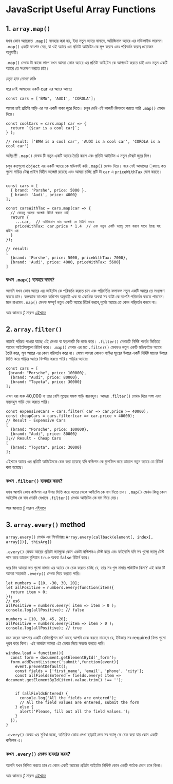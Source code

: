  # JavaScript Useful Array Functions

## 1. ```array.map()```

যখন কোন অ্যারেতে ```.map()``` ব্যবহার করা হয়, ইহা নতুন অ্যারে বানাবে, অরিজিনাল অ্যারে এর মডিফাইড ভারসন। ```.map()``` এ্কটি ফাংশন নেয়, যা ওই অ্যারে এর প্রতিটা আইটেম কে লুপ করবে এবং পরিবর্তন করবে্ প্রয়োজন অনুযায়ী। 

```.map()``` মেথড টা কাজে লাগে যখন আমরা কোন অ্যারে এর প্রতিটা আইটেম কে আপডেট করতে চাই এবং নতুন একটি অ্যারে তে সংরক্ষণ  করতে চাই। 

_চলুন হাত নোংরা করিঃ_

ধরে নেই আমাদের একটি car এর অ্যারে আছেঃ 

 ``` const cars = ['BMW', 'AUDI', 'COROLA']; ```
 
 আমরা চাই প্রতিটা গাড়ি এর পর একটি বাক্য জুরে দিতে। চলুন দেখি এই কাজটি কিভাবে করতে পারি ```.map()``` মেথড দিয়ে। 
 
```
const coolCars = cars.map( car => {
  return `{$car is a cool car}`;
} );

// result: ['BMW is a cool car', 'AUDI is a cool car', 'COROLA is a cool car']
```

অস্থির!!! ```.map()``` মেথড টি নতুন  এ্কটি অ্যারে তৈরি করল এবং প্রতিটা আইটেম এ নতুন টেক্সট জুরে দিল। 

চলুন কতগুলো ```object``` এর  একটি অ্যারে কে মডিফাই করি ```.map()``` মেথড দিয়ে। ধরে নেই আমাদের ্কাছে কত গুলো গাড়ির টেক্স প্রাইস বিহীন অব্জেক্ট রয়েছে এবং আমরা চাচ্ছি প্রটি টা ```car```  এ ```priceWithTax``` যোগ করতে। 

```

const cars = [
  { brand: 'Porshe', price: 5000 },
  { brand: 'Audi', price: 4000}
];

const carsWithTax = cars.map(car => {
  // যেহেতু আমরা অব্জেক্ট রিটার্ন করতে চাই
  return {
    ...car,  // অরিজিনাল কার অব্জেক্ট কে রিটার্ন করবে
    priceWithTax: car.price * 1.4  // এবং নতুন একটি ভ্যালু যোগ করবে সাথে ট্যাক্স সহ প্রাইস এর 
  }
});

// result: 
[
  {brand: 'Porshe', price: 5000, priceWithTax: 7000},
  {brand: 'Audi', price: 4000, priceWithTax: 5600}
]

```
### কখন ```.map()``` ব্যবহার করব?
আপনি যখন কোন অ্যারে এর আইটেম কে পরিবর্তন করতে চান এবং পরিবর্তিত ফলাফল নতুন একটি অ্যারে তে সংরক্ষণ করতে চান।  কলব্যাক ফাংশনে কন্ডিশন অনুযায়ী এক বা একাধিক অথবা সব ডাটা কে আপনি পরিবর্তন করতে পারবেন। মনে রাখবেন ```.map()``` মেথড সম্পূর্ণ নতুন একটি অ্যারে রিটার্ন করবে,পূর্বের অ্যারে তে কোন পরি্বর্তন করবে না। 

আর জানতে ঢুঁ মারুন [এইখানে](https://developer.mozilla.org/en-US/docs/Web/JavaScript/Reference/Global_Objects/Array/map)

## 2. ```array.filter()```

নামেই  পরিচয় পাওয়া যাচ্ছে এই মেথড বা ফা্ংশনটি কি কাজ করে। ```.filter()``` মেথডটি নির্দিষ্ট শর্তের ভিত্তিতে  আরের আইটেমগুলো রিটার্ন করে। ```.map()``` মেথড এর মত ```.filter()``` মেথডও নতুন একটি মডিফাইড অ্যারে তৈরি করে, মূল অ্যারে এর কোন পরিবর্তন করে না। 
যেমন আমরা কোনও গাড়ির মূল্যের উপরে একটি নির্দিষ্ট মানের উপরে ভিত্তি করে গাড়ির অ্যারে ফিল্টার করতে পারি।
গাড়ির অ্যারেঃ 
```
const cars = [
 {brand: "Porsche", price: 100000},
  {brand: "Audi", price: 80000},
  {brand: "Toyota", price: 30000}
];

```

এখন ধরা যাক 40,000 বা তার বেশি মূল্যের সমস্ত গাড়ি ব্যয়বহুল। আমরা ```.filter()``` মেথড দিয়ে সস্তা এবং ব্যয়বহুল গাড়ি বের করতে পারি। 

```
const expensiveCars = cars.filter( car => car.price >= 40000);
const cheapCars = cars.filter(car => car.price < 40000);
// Result - Expensive Cars
[
  {brand: "Porsche", price: 100000},
  {brand: "Audi", price: 80000}
];// Result - Cheap Cars
[
  {brand: "Toyota", price: 30000}
];
```
এইখানে অ্যারে এর  প্রতিটি আইটেমকে চেক করা হয়েছে যদি কন্ডিশন কে ফুলফিল করে তাহলে নতুন অ্যারে তে রিটার্ন করা হয়েছে। 

### কখন ```.filter()``` ব্যবহার করব? 
যখন আপনি কোন কন্ডিশন এর উপর ভিত্তি করে অ্যারে থেকে আইটেম কে বাদ দিতে চান। ```.map()``` মেথড কিন্তু কোন আইটেম কে বাদ দেয়নি যেখানে ```.filter()``` মেথড আইটেম কে বাদ দিয়ে দেয়।

আর জানতে ঢুঁ মারুন [এইখানে](https://developer.mozilla.org/en-US/docs/Web/JavaScript/Reference/Global_Objects/Array/filter)

## 3. ```array.every()``` method

```array.every()``` মেথড এর সিনট্যাক্সঃ ```Array.every(callback(element[, index[, array]])[, thisArg])```

```.every()``` মেথড আরের প্রতিটা ভ্যালুকে কোন একটা কন্ডিশনএ টেস্ট করে এবং ফাইনালি যদি সব গুলো ভ্যালু টেস্ট পাস করে তাহলে বুলিয়ান ```true``` অথবা ```false``` রিটার্ন করে।


ধরে নিন আমরা কত গুলো নাম্বার এর অ্যারে কে চেক করতে চাচ্ছি যে, তার সব গুল নাম্বার পজিটিভ কিনা? এই কাজ টি আমরা সহজেই ```.every()``` মেথড দিয়ে করতে পারি। 

```
let numbers = [10, -30, 30, 20];
let allPositive = numbers.every(function(item){
  return item > 0;
});
// es6
allPositive = numbers.every( item => item > 0 );
console.log(allPositive); // false

numbers = [10, 30, 45, 20];
allPositive = numbers.every(item => item > 0 );
console.log(allPositive); // true
```

মনে করেন আপনার একটি রেজিস্ট্রেশন ফর্ম আছে আপনি চেক করতে চাচ্ছেন যে, ইউজার সব required ফিল্ড গুলো পুরণ করে কিনা। এই কাজটা আমরা এই মেথড দিয়ে সহজে করতে পারি। 

```
window.load = function(){
  const form = document.getElementById('_form');
  form.addEventListener('submit',function(event){
    event.preventDefault();
    const fields = ['first_name', 'email', 'phone', 'city'];
    const allFieldsEntered = fields.every( item => document.getElementById(item).value.trim() !== '');


    if (allFieldsEntered) {
      console.log('All the fields are entered');
      // All the field values are entered, submit the form
    } else {
      alert('Please, fill out all the field values.');
    }
  });
}
```


```.every()``` মেথড এর সুবিধা হচ্ছে, অতিরিক্ত কোড লেখা ছাড়াই দ্রুত সব ভ্যালু কে চেক করা যায় কোন একটি কন্ডিশন এ। 

### কখন ```.every()``` মেথড ব্যবহার করব? 

আপনি যখন নিশিত করতে চান যে কোন একটি অ্যারের প্রতিটা আইটেম নির্দিস্ট কোন একটি শর্তকে মেনে চলে কিনা।  

আর জানতে ঢুঁ মারুন [এইখানে](https://developer.mozilla.org/en-US/docs/Web/JavaScript/Reference/Global_Objects/Array/every)









